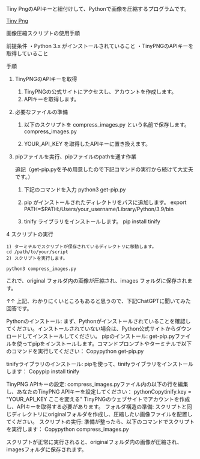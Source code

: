 Tiny PngのAPIキーと紐付けして、Pythonで画像を圧縮するプログラムです。


[Tiny Png](https://tinypng.com/)


画像圧縮スクリプトの使用手順

前提条件
・Python 3.x がインストールされていること
・TinyPNGのAPIキーを取得していること

手順
1. TinyPNGのAPIキーを取得
    1) TinyPNGの公式サイトにアクセスし、アカウントを作成します。
    2) APIキーを取得します。

2. 必要なファイルの準備

    1) 以下のスクリプトを compress_images.py という名前で保存します。
        compress_images.py

    2) YOUR_API_KEY を取得したAPIキーに置き換えます。

3. pipファイルを実行、pipファイルのpathを通す作業

    追記（get-pip.pyを予め用意したので下記コマンドの実行から続けて大丈夫です。）

    1) 下記のコマンドを入力
        python3 get-pip.py

    2) pip がインストールされたディレクトリをパスに追加します。
     export PATH=$PATH:/Users/your_username/Library/Python/3.9/bin

    3) tinify ライブラリをインストールします。
    pip install tinify

4 スクリプトの実行

    1) ターミナルでスクリプトが保存されているディレクトリに移動します。
    cd /path/to/your/script
    2) スクリプトを実行します。

    python3 compress_images.py
これで、original フォルダ内の画像が圧縮され、images フォルダに保存されます。


↑↑ 上記、わかりにくいところもあると思うので、下記ChatGPTに聞いてみた回答です。

Pythonのインストール:
まず、Pythonがインストールされていることを確認してください。インストールされていない場合は、Python公式サイトからダウンロードしてインストールしてください。
pipのインストール:
get-pip.pyファイルを使ってpipをインストールします。コマンドプロンプトやターミナルで以下のコマンドを実行してください：
Copypython get-pip.py

tinifyライブラリのインストール:
pipを使って、tinifyライブラリをインストールします：
Copypip install tinify

TinyPNG APIキーの設定:
compress_images.pyファイル内の以下の行を編集し、あなたのTinyPNG APIキーを設定してください：
pythonCopytinify.key = "YOUR_API_KEY ここを変える"
TinyPNGのウェブサイトでアカウントを作成し、APIキーを取得する必要があります。
フォルダ構造の準備:
スクリプトと同じディレクトリにoriginalフォルダを作成し、圧縮したい画像ファイルを配置してください。
スクリプトの実行:
準備が整ったら、以下のコマンドでスクリプトを実行します：
Copypython compress_images.py


スクリプトが正常に実行されると、originalフォルダ内の画像が圧縮され、imagesフォルダに保存されます。
